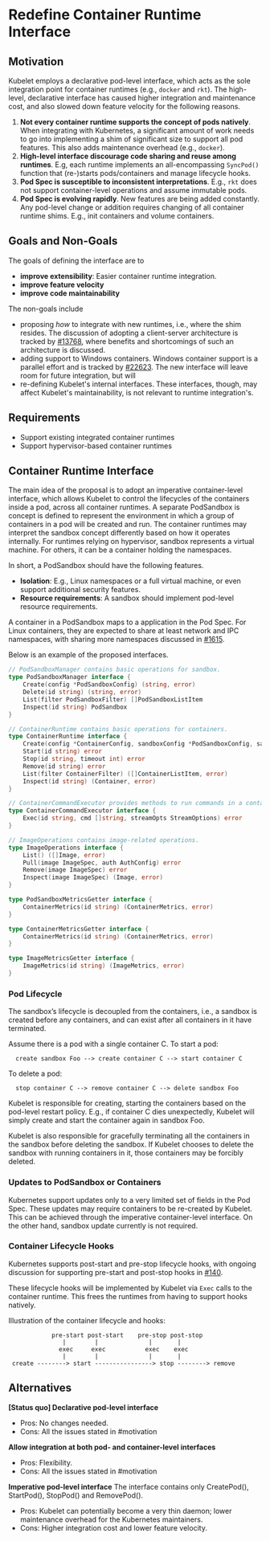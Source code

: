 # Redefine Container Runtime Interface

## Motivation

Kubelet employs a declarative pod-level interface, which acts as the sole
integration point for container runtimes (e.g., `docker` and `rkt`). The
high-level, declarative interface has caused higher integration and maintenance
cost, and also slowed down feature velocity for the following reasons.
  1. **Not every container runtime supports the concept of pods natively**.
     When integrating with Kubernetes, a significant amount of work needs to
     go into implementing a shim of significant size to support all pod
     features. This also adds maintenance overhead (e.g., `docker`).
  2. **High-level interface discourage code sharing and reuse among runtimes**.
     E.g, each runtime implements an all-encompassing `SyncPod()` function that
     (re-)starts pods/containers and manage lifecycle hooks.
  3. **Pod Spec is susceptible to inconsistent interpretations**. E.g., `rkt`
     does not support container-level operations and assume immutable pods.
  4. **Pod Spec is evolving rapidly**. New features are being added constantly.
     Any pod-level change or addition requires changing of all container
     runtime shims. E.g., init containers and volume containers.

## Goals and Non-Goals

The goals of defining the interface are to
 - **improve extensibility**: Easier container runtime integration.
 - **improve feature velocity**
 - **improve code maintainability**

The non-goals include
 - proposing *how* to integrate with new runtimes, i.e., where the shim
   resides. The discussion of adopting a client-server architecture is tracked
   by [#13768](https://issues.k8s.io/13768), where benefits and shortcomings of
   such an architecture is discussed.
 - adding support to Windows containers. Windows container support is a
   parallel effort and is tracked by [#22623](https://issues.k8s.io/22623). The
   new interface will leave room for future integration, but will
 - re-defining Kubelet's internal interfaces. These interfaces, though, may affect
   Kubelet's maintainability, is not relevant to runtime integration's.

## Requirements

 * Support existing integrated container runtimes
 * Support hypervisor-based container runtimes

## Container Runtime Interface

The main idea of the proposal is to adopt an imperative container-level
interface, which allows Kubelet to control the lifecycles of the containers
inside a pod, across all container runtimes. A separate PodSandbox is concept
is defined to represent the environment in which a group of containers in a
pod will be created and run. The container runtimes may interpret the sandbox
concept differently based on how it operates internally. For runtimes relying
on hypervisor, sandbox represents a virtual machine. For others, it can be a
container holding the namespaces.

In short, a PodSandbox should have the following features.

 * **Isolation**: E.g., Linux namespaces or a full virtual machine, or even
   support additional security features.
 * **Resource requirements**: A sandbox should implement pod-level resource
   requirements.

A container in a PodSandbox maps to a application in the Pod Spec. For Linux
containers, they are expected to share at least network and IPC namespaces,
with sharing more namespaces discussed in [#1615](https://issues.k8s.io/1615).


Below is an example of the proposed interfaces.
```go
// PodSandboxManager contains basic operations for sandbox.
type PodSandboxManager interface {
	Create(config *PodSandboxConfig) (string, error)
	Delete(id string) (string, error)
	List(filter PodSandboxFilter) []PodSandboxListItem
	Inspect(id string) PodSandbox
}

// ContainerRuntime contains basic operations for containers.
type ContainerRuntime interface {
    Create(config *ContainerConfig, sandboxConfig *PodSandboxConfig, sandboxIDng) (string, error)
    Start(id string) error
    Stop(id string, timeout int) error
    Remove(id string) error
    List(filter ContainerFilter) ([]ContainerListItem, error)
    Inspect(id string) (Container, error)
}

// ContainerCommandExecutor provides methods to run commands in a container.
type ContainerCommandExecutor interface {
	Exec(id string, cmd []string, streamOpts StreamOptions) error
}

// ImageOperations contains image-related operations.
type ImageOperations interface {
	List() ([]Image, error)
	Pull(image ImageSpec, auth AuthConfig) error
	Remove(image ImageSpec) error
	Inspect(image ImageSpec) (Image, error)
}

type PodSandboxMetricsGetter interface {
    ContainerMetrics(id string) (ContainerMetrics, error)
}

type ContainerMetricsGetter interface {
    ContainerMetrics(id string) (ContainerMetrics, error)
}

type ImageMetricsGetter interface {
    ImageMetrics(id string) (ImageMetrics, error)
}
```

### Pod Lifecycle

The sandbox’s lifecycle is decoupled from the containers, i.e., a sandbox
is created before any containers, and can exist after all containers in it have
terminated.

Assume there is a pod with a single container C. To start a pod:
```
  create sandbox Foo --> create container C --> start container C
```

To delete a pod:
```
  stop container C --> remove container C --> delete sandbox Foo
```

Kubelet is responsible for creating, starting the containers based on the
pod-level restart policy. E.g., if container C dies unexpectedly, Kubelet
will simply create and start the container again in sandbox Foo.

Kubelet is also responsible for gracefully terminating all the containers
in the sandbox before deleting the sandbox. If Kubelet chooses to delete
the sandbox with running containers in it, those containers may be forcibly
deleted.

### Updates to PodSandbox or Containers

Kubernetes support updates only to a very limited set of fields in the Pod
Spec.  These updates may require containers to be re-created by Kubelet. This
can be achieved through the imperative container-level interface. On the other
hand, sandbox update currently is not required.


### Container Lifecycle Hooks

Kubernetes supports post-start and pre-stop lifecycle hooks, with ongoing
discussion for supporting pre-start and post-stop hooks in
[#140](https://issues.k8s.io/140).

These lifecycle hooks will be implemented by Kubelet via `Exec` calls to the
container runtime. This frees the runtimes from having to support hooks
natively.

Illustration of the container lifecycle and hooks:

```
            pre-start post-start    pre-stop post-stop
               |        |              |       |
              exec     exec           exec    exec
               |        |              |       |
 create --------> start ----------------> stop --------> remove
```

## Alternatives

**[Status quo] Declarative pod-level interface**
 - Pros: No changes needed.
 - Cons: All the issues stated in #motivation

**Allow integration at both pod- and container-level interfaces**
 - Pros: Flexibility.
 - Cons: All the issues stated in #motivation

**Imperative pod-level interface**
The interface contains only CreatePod(), StartPod(), StopPod() and RemovePod().
 - Pros: Kubelet can potentially become a very thin daemon; lower maintenance
    overhead for the Kubernetes maintainers.
 - Cons: Higher integration cost and lower feature velocity.

